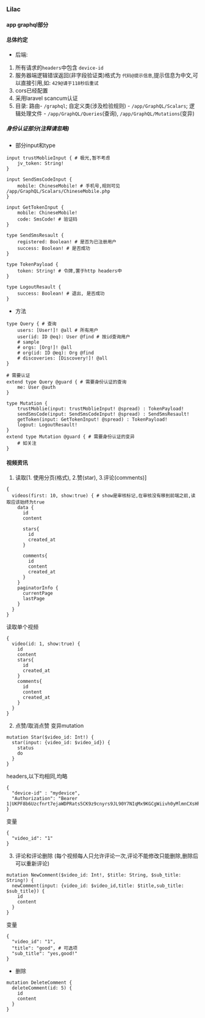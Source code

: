 ### Lilac
#### app graphql部分
#### 总体约定
* 后端:
1. 所有请求的`headers`中包含 `device-id`
2. 服务器端逻辑错误返回(非字段验证类)格式为 `代码@提示信息`,提示信息为中文,可以直接引用,如: `429@请于118秒后重试`
3. cors已经配置
4. 采用laravel scancum认证
5. 目录: 路由- `/graphql`; 自定义类(涉及检验规则) - `/app/GraphQL/Scalars`; 逻辑处理文件 - `/app/GraphQL/Queries`(查询), `/app/GraphQL/Mutations`(变异)
##### 身份认证部分(注释请忽略)
* 部分input和type
```
input trustMoblieInput { # 极光,暂不考虑
    jv_token: String! 
}

input SendSmsCodeInput {
    mobile: ChineseMobile! # 手机号,规则可见 /app/GraphQL/Scalars/ChineseMobile.php
}

input GetTokenInput {
    mobile: ChineseMobile!
    code: SmsCode! # 验证码
}

type SendSmsResault {
    registered: Boolean! # 是否为已注册用户
    success: Boolean! # 是否成功
}

type TokenPayload {
    token: String! # 令牌,置于http headers中
}

type LogoutResault {
    success: Boolean! # 退出, 是否成功
}

```
* 方法
```
type Query { # 查询
    users: [User!]! @all # 所有用户
    user(id: ID @eq): User @find # 按id查询用户 
    # sample
    # orgs: [Org!]! @all
    # org(id: ID @eq): Org @find
    # discoveries: [Discovery!]! @all
}

# 需要认证
extend type Query @guard { # 需要身份认证的查询
    me: User @auth
}

type Mutation {
    trustMoblie(input: trustMoblieInput! @spread) : TokenPayload!
    sendSmsCode(input: SendSmsCodeInput! @spread) : SendSmsResault!
    getToken(input: GetTokenInput! @spread) : TokenPayload!
    logout: LogoutResault!
}
extend type Mutation @guard { # 需要身份认证的变异
    # 如关注
}

```

#### 视频资讯
1. 读取[1. 使用分页(格式), 2.赞(star), 3.评论(comments)]
```
{
  videos(first: 10, show:true) { # show是审核标记,在审核没有移到前端之前,读取应该始终为true
    data {
      id
      content

      stars{
        id
        created_at
      }

      comments{
        id
        content
        created_at
      }
    }
    paginatorInfo {
      currentPage
      lastPage
    }
  }
}
```
读取单个视频
```
{
  video(id: 1, show:true) {
    id
    content
    stars{
      id
      created_at
    }
    comments{
      id
      content
      created_at
    }
  }
}
```
2. 点赞/取消点赞
变异mutation
```
mutation Star($video_id: Int!) {
  star(input: {video_id: $video_id}) {
    status
    do
  }
}
```
headers,以下均相同,均略
```
{
  "device-id" : "mydevice",
  "Authorization": "Bearer 1|UKPF8b6Uzcfnrt7ejaWDPRats5CK9z9cnyrs9JL90Y7NIqMx9KGCgWiivh0yMlmnCXsHhHhKreWvly3N"
}
```

变量
```
{
  "video_id": "1"
}
```

3. 评论和评论删除 (每个视频每人只允许评论一次,评论不能修改只能删除,删除后可以重新评论)
```
mutation NewComment($video_id: Int!, $title: String, $sub_title: String!) {
  newComment(input: {video_id: $video_id,title: $title,sub_title: $sub_title}) {
    id
    content
  }
}
```
变量
```
{
  "video_id": "1",
  "title": "good", # 可选项
  "sub_title": "yes,good!"
}
```
* 删除
```
mutation DeleteComment {
  deleteComment(id: 5) {
    id
    content
  }
}
```
